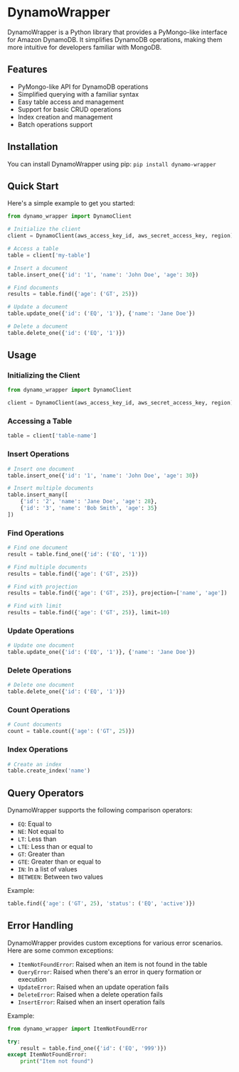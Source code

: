 # DynamoWrapper

DynamoWrapper is a Python library that provides a PyMongo-like interface for Amazon DynamoDB. It simplifies DynamoDB operations, making them more intuitive for developers familiar with MongoDB.

## Features

- PyMongo-like API for DynamoDB operations
- Simplified querying with a familiar syntax
- Easy table access and management
- Support for basic CRUD operations
- Index creation and management
- Batch operations support

## Installation

You can install DynamoWrapper using pip:
``pip install dynamo-wrapper``

## Quick Start

Here's a simple example to get you started:

```python
from dynamo_wrapper import DynamoClient

# Initialize the client
client = DynamoClient(aws_access_key_id, aws_secret_access_key, region)

# Access a table
table = client['my-table']

# Insert a document
table.insert_one({'id': '1', 'name': 'John Doe', 'age': 30})

# Find documents
results = table.find({'age': ('GT', 25)})

# Update a document
table.update_one({'id': ('EQ', '1')}, {'name': 'Jane Doe'})

# Delete a document
table.delete_one({'id': ('EQ', '1')})
```

## Usage

### Initializing the Client
```python
from dynamo_wrapper import DynamoClient

client = DynamoClient(aws_access_key_id, aws_secret_access_key, region)
```

### Accessing a Table
```python
table = client['table-name']
```

### Insert Operations
```python
# Insert one document
table.insert_one({'id': '1', 'name': 'John Doe', 'age': 30})

# Insert multiple documents
table.insert_many([
    {'id': '2', 'name': 'Jane Doe', 'age': 28},
    {'id': '3', 'name': 'Bob Smith', 'age': 35}
])
```

### Find Operations
```python
# Find one document
result = table.find_one({'id': ('EQ', '1')})

# Find multiple documents
results = table.find({'age': ('GT', 25)})

# Find with projection
results = table.find({'age': ('GT', 25)}, projection=['name', 'age'])

# Find with limit
results = table.find({'age': ('GT', 25)}, limit=10)
```

### Update Operations
```python
# Update one document
table.update_one({'id': ('EQ', '1')}, {'name': 'Jane Doe'})
```

### Delete Operations
```python
# Delete one document
table.delete_one({'id': ('EQ', '1')})
```

### Count Operations
```python
# Count documents
count = table.count({'age': ('GT', 25)})
```

### Index Operations
```python
# Create an index
table.create_index('name')
```

## Query Operators
DynamoWrapper supports the following comparison operators:
- ``EQ``: Equal to
- ``NE``: Not equal to
- ``LT``: Less than
- ``LTE``: Less than or equal to
- ``GT``: Greater than
- ``GTE``: Greater than or equal to
- ``IN``: In a list of values
- ``BETWEEN``: Between two values

Example:
```python
table.find({'age': ('GT', 25), 'status': ('EQ', 'active')})
```

## Error Handling
DynamoWrapper provides custom exceptions for various error scenarios. Here are some common exceptions:

- ``ItemNotFoundError``: Raised when an item is not found in the table
- ``QueryError``: Raised when there's an error in query formation or execution
- ``UpdateError``: Raised when an update operation fails
- ``DeleteError``: Raised when a delete operation fails
- ``InsertError``: Raised when an insert operation fails

Example:

```python
from dynamo_wrapper import ItemNotFoundError

try:
    result = table.find_one({'id': ('EQ', '999')})
except ItemNotFoundError:
    print("Item not found")
```

